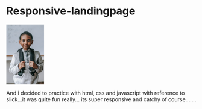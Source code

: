 # Responsive-landingpage

<img align="center" alt="Codx" width="100" src="_LANDPAGE/images/img9.jpg">



And i decided to practice with html, css and javascript with reference to slick...it was quite fun really... its super responsive and catchy of course.......

